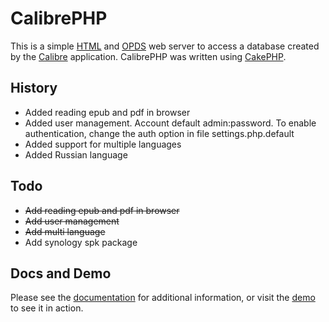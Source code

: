 # CalibrePHP

This is a simple [HTML](http://en.wikipedia.org/wiki/HTML) and [OPDS](http://en.wikipedia.org/wiki/OPDS) web server to access a database created by the [Calibre](http://calibre-ebook.com) application. CalibrePHP was written using [CakePHP](http://cakephp.org).

## History
* Added reading epub and pdf in browser
* Added user management. Account default admin:password. To enable authentication, change the auth option in file settings.php.default
* Added support for multiple languages 
* Added Russian language

## Todo
* ~~Add reading epub and pdf in browser~~
* ~~Add user management~~
* ~~Add multi language~~
* Add synology spk package

## Docs and Demo

Please see the [documentation](http://openam.github.io/calibrephp/) for additional information, or visit the [demo](http://calibre.fakewaffle.com/demo) to see it in action.
